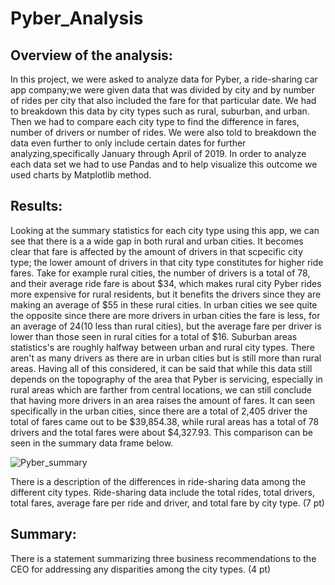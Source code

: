 # Pyber_Analysis
## Overview of the analysis:
In this project, we were asked to analyze data for Pyber, a ride-sharing car app company;we were given data that was divided by city and by number of rides per city that also included the fare for that particular date. We had to breakdown this data by city types such as rural, suburban, and urban. Then we had to compare each city type to find the difference in fares, number of drivers or number of rides. We were also told to breakdown the data even further to only include certain dates for further analyzing,specifically January through April of 2019. In order to analyze each data set we had to use Pandas and to help visualize this outcome we used charts by Matplotlib method. 

## Results:

Looking at the summary statistics for each city type using this app, we can see that there is a a wide gap in both rural and urban cities. It becomes clear that fare is affected by the amount of drivers in that scpecific city type; the lower amount of drivers in that city type constitutes for higher ride fares. Take for example rural cities, the number of drivers is a total of 78, and their average ride fare is about $34, which makes rural city Pyber rides more expensive for rural residents, but it benefits the drivers since they are making an average of $55 in these rural cities. In urban cities we see quite the opposite since there are more drivers in urban cities the fare is less, for an average of $24 ($10 less than rural cities), but the average fare per driver is lower than those seen in rural cities for a total of $16. Suburban areas statistics's are roughly halfway between urban and rural city types. There aren't as many drivers as there are in urban cities but is still more than rural areas. 
Having all of this considered, it can be said that while this data still depends on the topography of the area that Pyber is servicing, especially in rural areas which are farther from central locations, we can still conclude that having more drivers in an area raises the amount of fares. It can seen specifically in the urban cities, since there are a total of 2,405 driver the total of fares came out to be $39,854.38, while rural areas has a total of 78 drivers and the total fares were about $4,327.93. This comparison can be seen in the summary data frame below. 

![Pyber_summary]()

There is a description of the differences in ride-sharing data among the different city types. Ride-sharing data include the total rides, total drivers, total fares, average fare per ride and driver, and total fare by city type. (7 pt)
## Summary:

There is a statement summarizing three business recommendations to the CEO for addressing any disparities among the city types. (4 pt)

